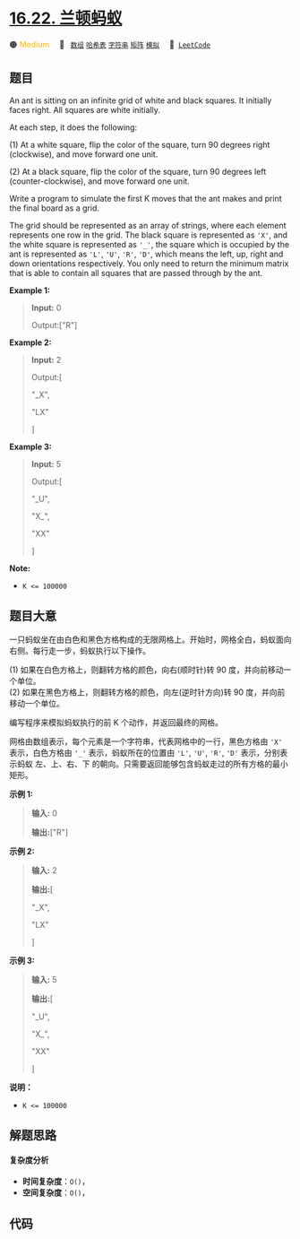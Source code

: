 # [16.22. 兰顿蚂蚁](https://leetcode.cn/problems/langtons-ant-lcci)

🟠 <font color=#ffb800>Medium</font>&emsp; 🔖&ensp; [`数组`](/tag/array.md) [`哈希表`](/tag/hash-table.md) [`字符串`](/tag/string.md) [`矩阵`](/tag/matrix.md) [`模拟`](/tag/simulation.md)&emsp; 🔗&ensp;[`LeetCode`](https://leetcode.cn/problems/langtons-ant-lcci)

## 题目

An ant is sitting on an infinite grid of white and black squares. It initially
faces right. All squares are white initially.

At each step, it does the following:

(1) At a white square, flip the color of the square, turn 90 degrees right
(clockwise), and move forward one unit.

(2) At a black square, flip the color of the square, turn 90 degrees left
(counter-clockwise), and move forward one unit.

Write a program to simulate the first K moves that the ant makes and print the
final board as a grid.

The grid should be represented as an array of strings, where each element
represents one row in the grid. The black square is represented as `'X'`, and
the white square is represented as `'_'`, the square which is occupied by the
ant is represented as `'L'`, `'U'`, `'R'`, `'D'`, which means the left, up,
right and down orientations respectively. You only need to return the minimum
matrix that is able to contain all squares that are passed through by the ant.

**Example 1:**

> 
> 
> 
> 
> 
> **Input:** 0
> 
> Output:["R"]

**Example 2:**

> 
> 
> 
> 
> 
> **Input:** 2
> 
> Output:[
> 
>   "_X",
> 
>   "LX"
> 
> ]

**Example 3:**

> 
> 
> 
> 
> 
> **Input:** 5
> 
> Output:[
> 
>   "_U",
> 
>   "X_",
> 
>   "XX"
> 
> ]
> 
> 

**Note:**

  * `K <= 100000`


## 题目大意

一只蚂蚁坐在由白色和黑色方格构成的无限网格上。开始时，网格全白，蚂蚁面向右侧。每行走一步，蚂蚁执行以下操作。

(1) 如果在白色方格上，则翻转方格的颜色，向右(顺时针)转 90 度，并向前移动一个单位。  
(2) 如果在黑色方格上，则翻转方格的颜色，向左(逆时针方向)转 90 度，并向前移动一个单位。

编写程序来模拟蚂蚁执行的前 K 个动作，并返回最终的网格。

网格由数组表示，每个元素是一个字符串，代表网格中的一行，黑色方格由 `'X'` 表示，白色方格由 `'_'` 表示，蚂蚁所在的位置由 `'L'`,
`'U'`, `'R'`, `'D'` 表示，分别表示蚂蚁 左、上、右、下 的朝向。只需要返回能够包含蚂蚁走过的所有方格的最小矩形。

**示例 1:**

> 
> 
> 
> 
> 
> **输入:** 0
> 
> **输出:**["R"]
> 
> 

**示例 2:**

> 
> 
> 
> 
> 
> **输入:** 2
> 
> **输出:**[
> 
>   "_X",
> 
>   "LX"
> 
> ]
> 
> 

**示例 3:**

> 
> 
> 
> 
> 
> **输入:** 5
> 
> **输出:**[
> 
>   "_U",
> 
>   "X_",
> 
>   "XX"
> 
> ]
> 
> 

**说明：**

  * `K <= 100000`


## 解题思路

#### 复杂度分析

- **时间复杂度**：`O()`，
- **空间复杂度**：`O()`，

## 代码

```javascript

```